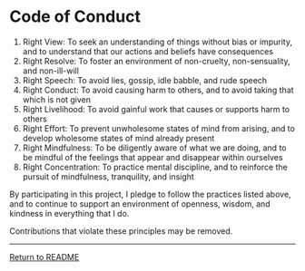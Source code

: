 # Code of Conduct

1. Right View: To seek an understanding of things without bias or impurity, and to understand that our actions and beliefs have consequences
2. Right Resolve: To foster an environment of non-cruelty, non-sensuality, and non-ill-will
3. Right Speech: To avoid lies, gossip, idle babble, and rude speech
4. Right Conduct: To avoid causing harm to others, and to avoid taking that which is not given
5. Right Livelihood: To avoid gainful work that causes or supports harm to others
6. Right Effort: To prevent unwholesome states of mind from arising, and to develop wholesome states of mind already present
7. Right Mindfulness: To be diligently aware of what we are doing, and to be mindful of the feelings that appear and disappear within ourselves
8. Right Concentration: To practice mental discipline, and to reinforce the pursuit of mindfulness, tranquility, and insight

By participating in this project, I pledge to follow the practices listed above, and to continue to support an environment of openness, wisdom, and kindness in everything that I do.

Contributions that violate these principles may be removed.

---

[Return to README](README.md)
